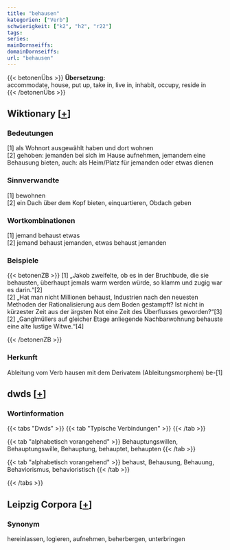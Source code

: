 ```yaml
---
title: "behausen"
kategorien: ["Verb"]
schwierigkeit: ["k2", "h2", "r22"]
tags:
series:
mainDornseiffs:
domainDornseiffs:
url: "behausen"
---
```


{{< betonenÜbs >}}
**Übersetzung:**  
accommodate, house, put up, take in, live in, inhabit, occupy, reside  in  
{{< /betonenÜbs >}}

## Wiktionary [[+](https://de.wiktionary.org/wiki/behausen)]

### Bedeutungen
[1] als Wohnort ausgewählt haben und dort wohnen  
[2] gehoben: jemanden bei sich im Hause aufnehmen, jemandem eine Behausung bieten, auch: als Heim/Platz für jemanden oder etwas dienen  

### Sinnverwandte
[1] bewohnen  
[2] ein Dach über dem Kopf bieten, einquartieren, Obdach geben  

### Wortkombinationen
[1] jemand behaust etwas  
[2] jemand behaust jemanden, etwas behaust jemanden  

### Beispiele
{{< betonenZB >}}
[1] „Jakob zweifelte, ob es in der Bruchbude, die sie behausten, überhaupt jemals warm werden würde, so klamm und zugig war es darin.“[2]  
[2] „Hat man nicht Millionen behaust, Industrien nach den neuesten Methoden der Rationalisierung aus dem Boden gestampft? Ist nicht in kürzester Zeit aus der ärgsten Not eine Zeit des Überflusses geworden?“[3]  
[2] „Ganglmüllers auf gleicher Etage anliegende Nachbarwohnung behauste eine alte lustige Witwe.“[4]  

{{< /betonenZB >}}
### Herkunft
Ableitung vom Verb hausen mit dem Derivatem (Ableitungsmorphem) be-[1]  



## dwds [[+](https://www.dwds.de/wb/behausen)]

### Wortinformation
{{< tabs "Dwds" >}}
{{< tab "Typische Verbindungen" >}}
{{< /tab >}}

{{< tab "alphabetisch vorangehend" >}}
Behauptungswillen, Behauptungswille, Behauptung, behauptet, behaupten
{{< /tab >}}

{{< tab "alphabetisch vorangehend" >}}
behaust, Behausung, Behauung, Behaviorismus, behavioristisch
{{< /tab >}}

{{< /tabs >}}

## Leipzig Corpora [[+](https://corpora.uni-leipzig.de/en/res?word=behausen&corpusId=deu_newscrawl-public_2018)]


### Synonym
hereinlassen, logieren, aufnehmen, beherbergen, unterbringen

